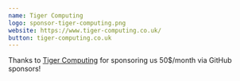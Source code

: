 ```yaml
---
name: Tiger Computing
logo: sponsor-tiger-computing.png
website: https://www.tiger-computing.co.uk/
button: tiger-computing.co.uk
---
```


Thanks to [Tiger Computing](https://www.tiger-computing.co.uk/) for sponsoring us 50$/month via GitHub sponsors!
